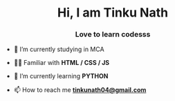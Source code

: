 <h1 align="center">Hi, I am Tinku Nath</h1>
<h3 align="center">Love to learn codesss </> </></h3>

- 🔭 I’m currently studying in MCA

- 👨‍💻 Familiar with **HTML / CSS / JS**

- 🌱 I’m currently learning **PYTHON**

- 📫 How to reach me **tinkunath04@gmail.com**

